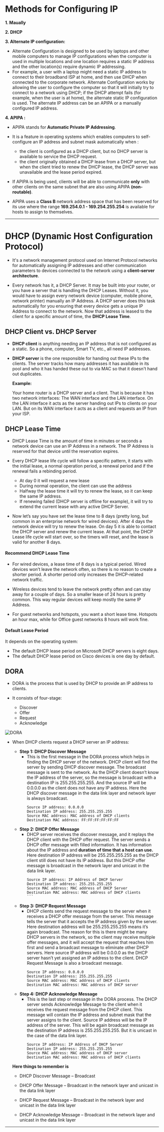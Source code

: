 # Methods for Configuring IP

**1. Maually**

**2. DHCP**

**3. Alternate IP configuration:**

   - Alternate Configuration is designed to be used by laptops and other mobile computers to manage IP configurations when the computer is used in multiple locations and one location requires a static IP address and the other location(s) require dynamic IP addressing.
   - For example, a user with a laptop might need a static IP address to connect to their broadband ISP at home, and then use DHCP when connected to the corporate network. Alternate Configuration works by allowing the user to configure the computer so that it will initially try to connect to a network using DHCP; if the DHCP attempt fails (for example, when the user is at home), the alternate static IP configuration is used. The alternate IP address can be an APIPA or a manually configured IP address.
   
**4. APIPA :**

   - APIPA stands for **Automatic Private IP Addressing**.
   - It is a feature in operating systems which enables computers to self-configure an IP address and subnet mask automatically when :
   
      - the client is configured as a DHCP client, but no DHCP server is available to service the DHCP request.
      - the client originally obtained a DHCP lease from a DHCP server, but when the client tried to renew the DHCP lease, the DHCP server was unavailable and the lease period expired.  
         
   - If APIPA is being used, clients will be able to communicate **only** with other clients on the same subnet that are also using APIPA **(non-routable)**.  
   - APIPA uses a **Class B** network address space that has been reserved for its use where the range **169.254.0.1 - 169.254.255.254** is available for hosts to assign to themselves.

----------------------------------------------------------------------------------

# DHCP (Dynamic Host Configuration Protocol)

- It's a network management protocol used on Internet Protocol networks for automatically assigning IP addresses and other communication parameters to devices connected to the network using a **client–server architecture**.
 
- Every network has it, a DHCP Server. It may be built into your router, or you have a server that is handling the DHCP Leases. Without it, you would have to assign every network device (computer, mobile phone, network printer) manually an IP Address. A DHCP server does this task automatically for you ensuring that every device gets a unique IP Address to connect to the network. Now that address is leased to the client for a specific amount of time, the **DHCP Lease Time**.


## DHCP Client vs. DHCP Server

- **DHCP client** is anything needing an IP address that is not configured as a static. So a phone, computer, Smart TV, etc., all need IP addresses.

- **DHCP server** is the one responsible for handing out these IPs to the clients. The server tracks how many addresses it has available in its pool and who it has handed these out to via MAC so that it doesn't hand out duplicates.

  **Example:**

    Your home router is a DHCP server and a client. That is because it has two network interfaces: The WAN interface and the LAN interface. On the LAN interface it acts as the server handing out IPs to clients on your LAN. But on its WAN interface it acts as a client and requests an IP from your ISP.
    

## DHCP Lease Time

- DHCP Lease Time is the amount of time in minutes or seconds a network device can use an IP Address in a network. The IP Address is reserved for that device until the reservation expires.

- Every DHCP lease life cycle will follow a specific pattern, it starts with the initial lease, a normal operation period, a renewal period and if the renewal fails a rebinding period.

    - At day 0 it will request a new lease
    - During normal operation, the client can use the address
    - Halfway the lease time it will try to renew the lease, so it can keep the same IP address.
    - If renewing failed (DHCP server is offline for example), it will try to extend the current lease with any active DHCP Server.

- Now let’s say you have set the lease time to 8 days (pretty long, but common in an enterprise network for wired devices). After 4 days the network device will try to renew the lease. On day 5 it is able to contact the DHCP server and renew the current lease. At that point, the DHCP Lease life cycle will start over, so the timers will reset, and the lease is valid for another 8 days.


#### Recommend DHCP Lease Time

- For wired devices, a lease time of 8 days is a typical period. Wired devices won’t leave the network often, so there is no reason to create a shorter period. A shorter period only increases the DHCP-related network traffic.

- Wireless devices tend to leave the network pretty often and can stay away for a couple of days. So a smaller lease of 24 hours is pretty common. This way regular devices will keep mostly the same IP Address.

- For guest networks and hotspots, you want a short lease time. Hotspots an hour max, while for Office guest networks 8 hours will work fine.


#### Default Lease Period

It depends on the operating system:

- The default DHCP lease period on Microsoft DHCP servers is eight days.
- The default DHCP lease period on Cisco devices is one day by default.

## DORA

- DORA is the process that is used by DHCP to provide an IP address to clients.

- It consists of four-stage:
   - Discover
   - Offer
   - Request
   - Acknowledge

![DORA](imgs/DORA.png)

- When DHCP clients request a DHCP server an IP address:
     - **Step 1: DHCP Discover Message**
         - This is the first message in the DORA process which helps in finding the DHCP server of the network. DHCP client will find the server by sending DHCP discover message. The broadcast message is sent to the network. As the DHCP client doesn’t know the IP address of the server, so the message is broadcast with a destination IP is 255.255.255.255. And the source IP will be 0.0.0.0 as the client does not have any IP address. Here the DHCP discover message in the data link layer and network layer is always broadcast. 
            ```
            Source IP address: 0.0.0.0  
            Destination IP address: 255.255.255.255
            Source MAC address: MAC address of DHCP clients
            Destination MAC address: FF:FF:FF:FF:FF:FF
            ```
     - **Step 2: DHCP Offer Message**
         - DHCP server receives the discover message, and it replays the DHCP client with the DHCP offer request. The server sends a DHCP offer message with filled information. It has information about the IP address and **duration of time that a host can use.** Here destination IP address will be 255.255.255.255 as the DHCP client still does not have its IP address. But this DHCP offer message is broadcast in the network layer and unicast in the data link layer. 
           ````
           Source IP address: IP Address of DHCP Server
           Destination IP address: 255.255.255.255
           Source MAC address: MAC address of DHCP Server
           Destination MAC address: MAC address of DHCP clients
           ```
     - **Step 3: DHCP Request Message**
        - DHCP clients send the request message to the server when it receives a DHCP offer message from the server. This message tells the server that it accepts the IP address given by the server. Here destination address will be 255.255.255.255 means it’s again broadcast. The reason for this is there might be many DHCP servers in the network, so the client may receive multiple offer messages, and it will accept the request that reaches him first and send a broadcast message to eliminate other DHCP servers. Here source IP address will be 0.0.0.0 as the DHCP server hasn’t yet assigned an IP address to the client. DHCP Request Message is also a broadcast message.
          ```
          Source IP address: 0.0.0.0
          Destination IP address: 255.255.255.255
          Source MAC address: MAC address of DHCP clients
          Destination MAC address: MAC address of DHCP server
          ```
    - **Step 4: DHCP Acknowledge Message**
        - This is the last step or message in the DORA process. The DHCP server sends Acknowledge Message to the client when it receives the request message from the DHCP client. This message will contain the IP address and subnet mask that the server assigns to the client. Source IP address will be the IP address of the server. This will be again broadcast message as the destination IP address is 255.255.255.255. But it is unicast in the case of the data link layer. 
           ```
           Source IP address: IP Address of DHCP Server
           Destination IP address: 255.255.255.255
           Source MAC address: MAC address of DHCP server
           Destination MAC address: MAC address of DHCP clients
           ```
           
   **Here things to remember is** 
      
   - DHCP Discover Message – Broadcast
      
   - DHCP Offer Message – Broadcast in the network layer and unicast in the data link layer
      
   - DHCP Request Message – Broadcast in the network layer and unicast in the data link layer
      
   - DHCP Acknowledge Message – Broadcast in the network layer and unicast in the data link layer

--------------------------------------
